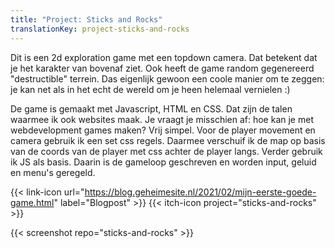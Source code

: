 ```yaml
---
title: "Project: Sticks and Rocks"
translationKey: project-sticks-and-rocks
---
```


Dit is een 2d exploration game met een topdown camera. Dat betekent dat je het karakter van bovenaf ziet. Ook heeft de game random gegenereerd "destructible" terrein. Das eigenlijk gewoon een coole manier om te zeggen: je kan net als in het echt de wereld om je heen helemaal vernielen :)

De game is gemaakt met Javascript, HTML en CSS. Dat zijn de talen waarmee ik ook websites maak. Je vraagt je misschien af: hoe kan je met webdevelopment games maken? Vrij simpel. Voor de player movement en camera gebruik ik een set css regels. Daarmee verschuif ik de map op basis van de coords van de player met css achter de player langs. Verder gebruik ik JS als basis. Daarin is de gameloop geschreven en worden input, geluid en menu's geregeld.

{{< link-icon url="https://blog.geheimesite.nl/2021/02/mijn-eerste-goede-game.html" label="Blogpost" >}} {{< itch-icon project="sticks-and-rocks" >}}

{{< screenshot repo="sticks-and-rocks" >}}
